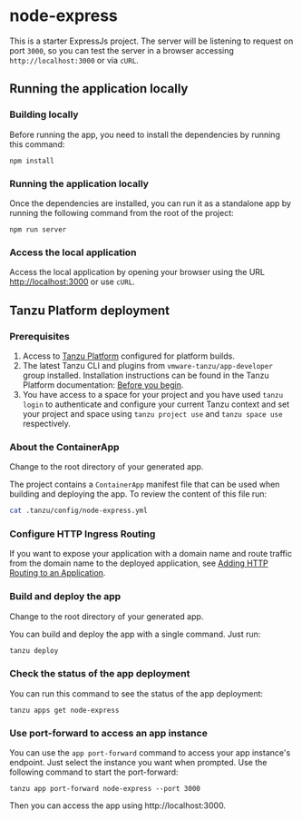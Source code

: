 # node-express

This is a starter ExpressJs project. 
The server will be listening to request on port `3000`,
so you can test the server in a browser accessing `http://localhost:3000` or via `cURL`.

## Running the application locally

### Building locally
Before running the app, you need to install the dependencies by running this command:

```shell
npm install
```

### Running the application locally

Once the dependencies are installed, you can run it as a standalone app by running the following command from the root of the project:

```shell
npm run server
```

### Access the local application

Access the local application by opening your browser using the URL [http://localhost:3000](http://localhost:300) or use `cURL`.

<!--- #IF(#deploymentType == 'tpfork8s') -->
## Tanzu Platform deployment

### Prerequisites

1. Access to [Tanzu Platform](https://docs.vmware.com/en/VMware-Tanzu-Platform/index.html) configured for platform builds.
1. The latest Tanzu CLI and plugins from `vmware-tanzu/app-developer` group installed. Installation instructions can be found in the Tanzu Platform documentation: [Before you begin](https://docs.vmware.com/en/VMware-Tanzu-Platform/SaaS/create-manage-apps-tanzu-platform-k8s/getting-started-deploy-app-to-space.html#before-you-begin-0).
1. You have access to a space for your project and you have used `tanzu login` to authenticate and configure your current Tanzu context and set your project and space using `tanzu project use` and `tanzu space use` respectively.

### About the ContainerApp

Change to the root directory of your generated app.

The project contains a `ContainerApp` manifest file that can be used when building and deploying the app. To review the content of this file run:

```sh
cat .tanzu/config/node-express.yml
```

### Configure HTTP Ingress Routing

If you want to expose your application with a domain name and route traffic from the domain name to the deployed application, see [Adding HTTP Routing to an Application](https://docs.vmware.com/en/VMware-Tanzu-Platform/SaaS/create-manage-apps-tanzu-platform-k8s/how-to-ingress-to-app.html).

### Build and deploy the app

Change to the root directory of your generated app.

You can build and deploy the app with a single command.
Just run:

```sh
tanzu deploy
```

### Check the status of the app deployment

You can run this command to see the status of the app deployment:

```shell
tanzu apps get node-express
```

### Use port-forward to access an app instance

You can use the `app port-forward` command to access your app instance's endpoint.
Just select the instance you want when prompted.
Use the following command to start the port-forward:

```shell
tanzu app port-forward node-express --port 3000
```

Then you can access the app using http://localhost:3000.
<!--- #ENDIF -->
